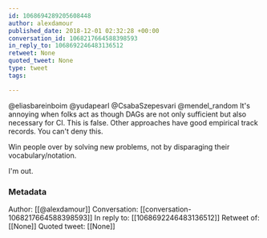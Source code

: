 ```yaml
---
id: 1068694289205608448
author: alexdamour
published_date: 2018-12-01 02:32:28 +00:00
conversation_id: 1068217664588398593
in_reply_to: 1068692246483136512
retweet: None
quoted_tweet: None
type: tweet
tags:

---
```


@eliasbareinboim @yudapearl @CsabaSzepesvari @mendel_random It's annoying when folks act as though DAGs are not only sufficient but also necessary for CI. This is false. Other approaches have good empirical track records. You can't deny this.

Win people over by solving new problems, not by disparaging their vocabulary/notation.

I'm out.

### Metadata

Author: [[@alexdamour]]
Conversation: [[conversation-1068217664588398593]]
In reply to: [[1068692246483136512]]
Retweet of: [[None]]
Quoted tweet: [[None]]

